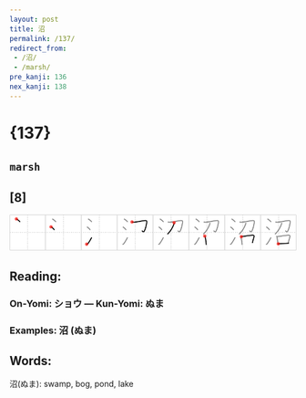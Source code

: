 ```yaml
---
layout: post
title: 沼
permalink: /137/
redirect_from:
 - /沼/
 - /marsh/
pre_kanji: 136
nex_kanji: 138
---
```


# {137}

## `marsh`

## [8]

<div class="stroke"><img src="../images/E6B2BC.png" /></div>

## Reading:

### On-Yomi: ショウ &mdash; Kun-Yomi: ぬま

### Examples: 沼 (ぬま)

## Words:

沼(ぬま): swamp, bog, pond, lake

